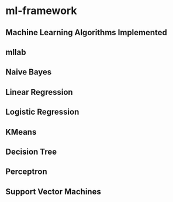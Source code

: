 # ml-framework
Machine Learning Algorithms Implemented
------------------------------------------

mllab
--------
Naive Bayes
--
Linear Regression
--
Logistic Regression
--
KMeans
--
Decision Tree
--
Perceptron
--
Support Vector Machines
--
